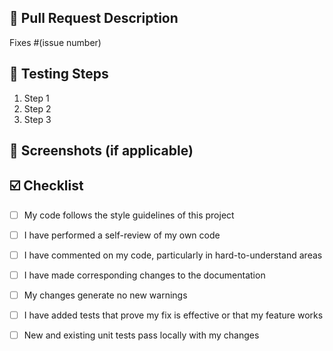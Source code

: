 ## 🚀 Pull Request Description

<!-- Provide a brief summary of the changes made in this pull request. -->

Fixes #(issue number)

## 🧪 Testing Steps

<!-- Describe the steps required to test your changes. -->

1. Step 1
2. Step 2
3. Step 3

## 📸 Screenshots (if applicable)

<!-- Add screenshots to help explain your changes, if applicable. -->

## ☑️ Checklist

- [ ] My code follows the style guidelines of this project
- [ ] I have performed a self-review of my own code
- [ ] I have commented on my code, particularly in hard-to-understand areas
- [ ] I have made corresponding changes to the documentation
- [ ] My changes generate no new warnings
- [ ] I have added tests that prove my fix is effective or that my feature works
- [ ] New and existing unit tests pass locally with my changes

